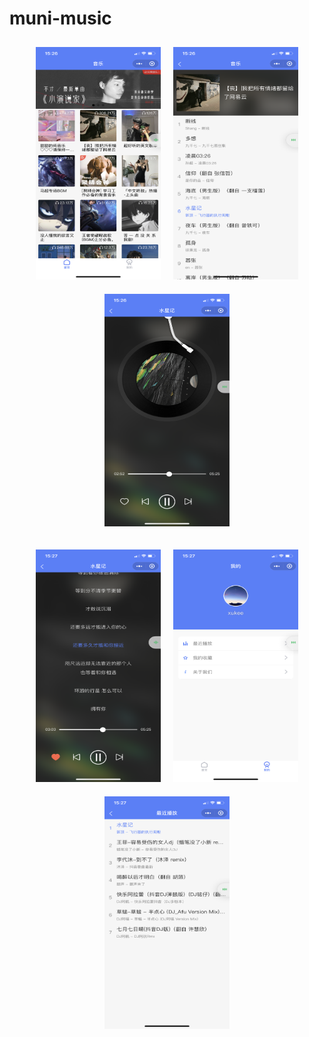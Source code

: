 # muni-music

<center class="half">
  <img  style="margin:10px" src="https://raw.githubusercontent.com/xkdaq/mini-music/master/img/image1.png" width="200" height="372" ><img  style="margin:10px" src="https://raw.githubusercontent.com/xkdaq/mini-music/master/img/image2.png" width="200" height="372" ><img  style="margin:10px" src="https://raw.githubusercontent.com/xkdaq/mini-music/master/img/image3.png" width="200" height="372" >
    
  <img  style="margin:10px" src="https://raw.githubusercontent.com/xkdaq/mini-music/master/img/image4.png" width="200" height="372" ><img  style="margin:10px" src="https://raw.githubusercontent.com/xkdaq/mini-music/master/img/image5.png" width="200" height="372" ><img  style="margin:10px" src="https://raw.githubusercontent.com/xkdaq/mini-music/master/img/image6.png" width="200" height="372" >
</center>